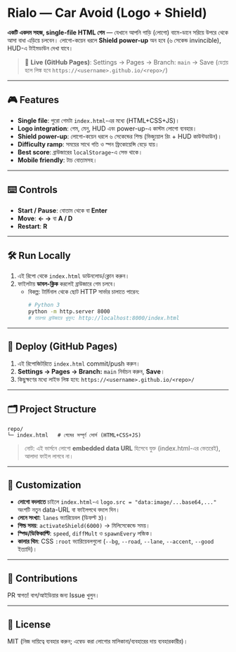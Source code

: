 # Rialo — Car Avoid (Logo + Shield)

**একটি একদম সহজ, single-file HTML গেম** — যেখানে আপনি গাড়ি (লোগো) বামে-ডানে সরিয়ে উপরে থেকে আসা বাধা এড়িয়ে চলবেন। লোগো-কয়েন ধরলে **Shield power-up** অন হবে (৬ সেকেন্ড invincible), HUD-এ টাইমডাউন দেখা যাবে।

> 🔗 **Live (GitHub Pages)**: Settings → Pages → Branch: `main` → Save (ডেপ্লয় হলে লিঙ্ক হবে `https://<username>.github.io/<repo>/`)

---

## 🎮 Features
- **Single file**: পুরো গেমটা `index.html`-এর মধ্যে (HTML+CSS+JS)।
- **Logo integration**: গেম, মেনু, HUD এবং power-up-এ কাস্টম লোগো ব্যবহার।
- **Shield power-up**: লোগো-কয়েন ধরলে ৬ সেকেন্ডের শিল্ড (ভিজ্যুয়াল রিং + HUD কাউন্টডাউন)।
- **Difficulty ramp**: সময়ের সাথে গতি ও স্পন ফ্রিকোয়েন্সি বেড়ে যায়।
- **Best score**: ব্রাউজারের `localStorage`-এ সেভ থাকে।
- **Mobile friendly**: টাচ বোতামসহ।

---

## ⌨️ Controls
- **Start / Pause**: বোতাম থেকে বা **Enter**
- **Move**: **← →** বা **A / D**
- **Restart**: **R**

---

## 🛠️ Run Locally
1. এই রিপো থেকে `index.html` ডাউনলোড/ক্লোন করুন।
2. ফাইলটায় **ডাবল-ক্লিক** করলেই ব্রাউজারে গেম চলবে।
   - বিকল্প: টার্মিনাল থেকে ছোট HTTP সার্ভার চালাতে পারেন:
     ```bash
     # Python 3
     python -m http.server 8000
     # তারপর ব্রাউজারে খুলুন: http://localhost:8000/index.html
     ```

---

## 🚀 Deploy (GitHub Pages)
1. এই রিপোজিটরিতে `index.html` commit/push করুন।
2. **Settings → Pages → Branch:** `main` নির্বাচন করুন, **Save**।
3. কিছুক্ষণের মধ্যে লাইভ লিঙ্ক হবে: `https://<username>.github.io/<repo>/`

---

## 🗂️ Project Structure
```
repo/
└─ index.html   # গেমের সম্পূর্ণ সোর্স (HTML+CSS+JS)
```
> নোট: এই ভার্সনে লোগো **embedded data URL** হিসেবে যুক্ত (index.html-এর ভেতরেই), আলাদা ফাইল লাগবে না।

---

## 🧩 Customization
- **লোগো বদলাতে** চাইলে `index.html`-এ `logo.src = "data:image/...base64,..."` অংশটি নতুন data-URL বা ফাইলপথে বদলে দিন।
- **লেনে সংখ্যা**: `lanes` ভ্যারিয়েবল (ডিফল্ট `3`)।
- **শিল্ড সময়**: `activateShield(6000)` → মিলিসেকেন্ডে সময়।
- **স্পিড/ডিফিকাল্টি**: `speed`, `diffMult` ও `spawnEvery` লজিক।
- **কালার থিম**: CSS `:root` ভ্যারিয়েবলগুলো (`--bg`, `--road`, `--lane`, `--accent`, `--good` ইত্যাদি)।

---

## 🤝 Contributions
PR স্বাগত! বাগ/আইডিয়ার জন্য Issue খুলুন।

---

## 📜 License
MIT (নিজ দায়িত্বে ব্যবহার করুন; এম্বেড করা লোগোর মালিকানা/ব্যবহারের দায় ব্যবহারকারীর)।

